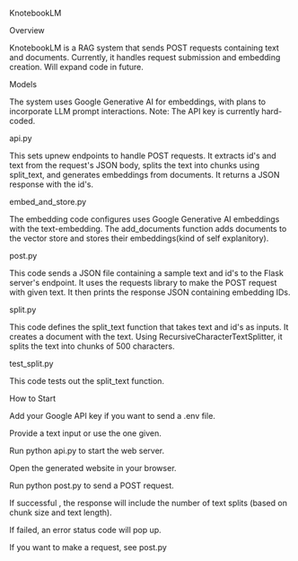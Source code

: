 KnotebookLM

Overview

KnotebookLM is a RAG system that sends POST requests containing text and documents. Currently, it handles request submission and embedding creation. Will expand code in future.

Models

The system uses Google Generative AI for embeddings, with plans to incorporate LLM prompt interactions. Note: The API key is currently hard-coded.




api.py

This sets upnew endpoints to handle POST requests. It extracts id's and text from the request's JSON body, splits the text into chunks using split_text, and generates embeddings from documents. It returns a JSON response with the id's.

embed_and_store.py

The embedding code configures uses Google Generative AI embeddings with the text-embedding. The add_documents function adds documents to the vector store and stores their embeddings(kind of self explanitory).

post.py

This code sends a JSON file containing a sample text and id's  to the Flask server's endpoint. It uses the requests library to make the POST request with given text. It then prints the response JSON containing embedding IDs.

split.py

This code defines the split_text function that takes text and id's as inputs. It creates a document with the text. Using RecursiveCharacterTextSplitter, it splits the text into chunks of 500 characters.

test_split.py

This code tests out the split_text function.


How to Start

Add your Google API key if you want to send a .env file.

Provide a text input or use the one given.

Run python api.py to start the web server.

Open the generated website in your browser.

Run python post.py to send a POST request.

If successful , the response will include the number of text splits (based on chunk size and text length).

If failed, an error status code will pop up.


If you want to make a request, see post.py
